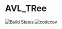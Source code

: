 # AVL_TRee
[![Build Status](https://app.travis-ci.com/DineshNarlakanti/AVL_TRee.svg?branch=master)](https://app.travis-ci.com/DineshNarlakanti/AVL_TRee)
[![codecov](https://codecov.io/gh/DineshNarlakanti/AVL_TRee/branch/master/graph/badge.svg?token=S5MO4MOGXF)](https://codecov.io/gh/DineshNarlakanti/AVL_TRee)
